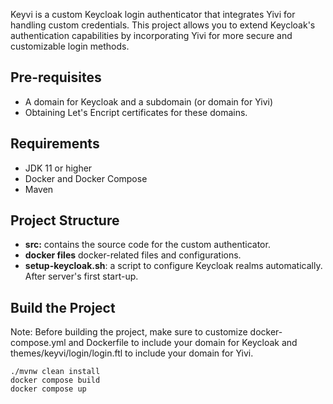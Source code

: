 Keyvi is a custom Keycloak login authenticator that integrates Yivi for handling custom credentials. This project allows you to extend Keycloak's authentication capabilities by incorporating Yivi for more secure and customizable login methods.

## Pre-requisites
- A domain for Keycloak and a subdomain (or domain for Yivi)
- Obtaining Let's Encript certificates for these domains.


## Requirements
- JDK 11 or higher
- Docker and Docker Compose
- Maven

## Project Structure
- **src:** contains the source code for the custom authenticator.
- **docker files** docker-related files and configurations.
- **setup-keycloak.sh**: a script to configure Keycloak realms automatically. After server's first start-up.


## Build the Project
Note: Before building the project, make sure to customize docker-compose.yml and Dockerfile to include your domain for Keycloak and 
themes/keyvi/login/login.ftl to include your domain for Yivi.

```
./mvnw clean install
docker compose build
docker compose up
```
